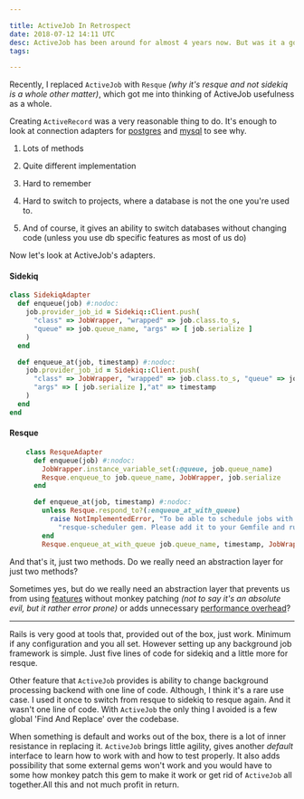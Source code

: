 ```yaml
---

title: ActiveJob In Retrospect
date: 2018-07-12 14:11 UTC
desc: ActiveJob has been around for almost 4 years now. But was it a good idea in the first place?
tags:

---
```


Recently, I replaced `ActiveJob` with `Resque` _(why it's resque and not sidekiq is a whole other matter)_, which got me into thinking of ActiveJob usefulness as a whole.

Creating `ActiveRecord` was a very reasonable thing to do. It's enough to look at connection adapters for [postgres](https://github.com/rails/rails/blob/master/activerecord/lib/active_record/connection_adapters/postgresql/database_statements.rb) and [mysql](https://github.com/rails/rails/blob/master/activerecord/lib/active_record/connection_adapters/mysql/database_statements.rb) to see why.

1. Lots of methods

2. Quite different implementation

3. Hard to remember

4. Hard to switch to projects, where a database is not the one you're used to.

5. And of course, it gives an ability to switch databases without changing code (unless you use db specific features as most of us do)

Now let's look at ActiveJob's adapters.

#### Sidekiq

```ruby
class SidekiqAdapter
  def enqueue(job) #:nodoc:
    job.provider_job_id = Sidekiq::Client.push(
      "class" => JobWrapper, "wrapped" => job.class.to_s,
      "queue" => job.queue_name, "args" => [ job.serialize ]
    )
  end

  def enqueue_at(job, timestamp) #:nodoc:
    job.provider_job_id = Sidekiq::Client.push(
      "class" => JobWrapper, "wrapped" => job.class.to_s, "queue" => job.queue_name,
      "args" => [ job.serialize ],"at" => timestamp
    )
  end
end
```

#### Resque

```ruby
    class ResqueAdapter
      def enqueue(job) #:nodoc:
        JobWrapper.instance_variable_set(:@queue, job.queue_name)
        Resque.enqueue_to job.queue_name, JobWrapper, job.serialize
      end

      def enqueue_at(job, timestamp) #:nodoc:
        unless Resque.respond_to?(:enqueue_at_with_queue)
          raise NotImplementedError, "To be able to schedule jobs with Resque you need the " \
            "resque-scheduler gem. Please add it to your Gemfile and run bundle install"
        end
        Resque.enqueue_at_with_queue job.queue_name, timestamp, JobWrapper, job.serialize
```

And that's it, just two methods. Do we really need an abstraction layer for just two methods?

Sometimes yes, but do we really need an abstraction layer that prevents us from using [features](https://github.com/lantins/resque-retry/issues/140) without monkey patching _(not to say it's an absolute evil, but it rather error prone)_ or adds unnecessary [performance overhead](https://github.com/mperham/sidekiq/wiki/Active-Job#performance)?

---

Rails is very good at tools that, provided out of the box, just work. Minimum if any configuration and you all set. However setting up any background job framework is simple. Just five lines of code for sidekiq and a little more for resque.

Other feature that `ActiveJob` provides is ability to change background processing backend  with one line of code. Although, I think it's a rare use case. I used it once to switch from resque to sidekiq to resque again. And it wasn't one line of code. With `ActiveJob` the only thing I avoided is a few global 'Find And Replace' over the codebase.

When something is default and works out of the box, there is a lot of inner resistance in replacing it. `ActiveJob` brings little agility, gives another _default_ interface to learn how to work with and how to test properly. It also adds possibility that some external gems won't work and you would have to some how monkey patch this gem to make it work or get rid of `ActiveJob` all together.All this and not much profit in return.
